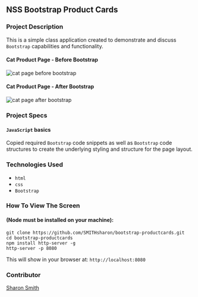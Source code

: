 ## NSS Bootstrap Product Cards

### Project Description 
This is a simple class application created to demonstrate and discuss `Bootstrap` capabilities and functionality. 


#### Cat Product Page - Before Bootstrap
![cat page before bootstrap](./images/before-bootstrap.png)

#### Cat Product Page - After Bootstrap
![cat page after bootstrap](./images/question-cat.jpeg)


### Project Specs
#### `JavaScript` basics
Copied required `Bootstrap` code snippets as well as `Bootstrap` code structures to create the underlying styling and structure for the page layout. 


### Technologies Used
- `html`
- `css`
- `Bootstrap`


### How To View The Screen 
#### (Node must be installed on your machine):
```
git clone https://github.com/SMITHsharon/bootstrap-productcards.git
cd bootstrap-productcards
npm install http-server -g
http-server -p 8080
```

This will show in your browser at: `http://localhost:8080`


### Contributor
[Sharon Smith](https://github.com/SMITHsharon)
